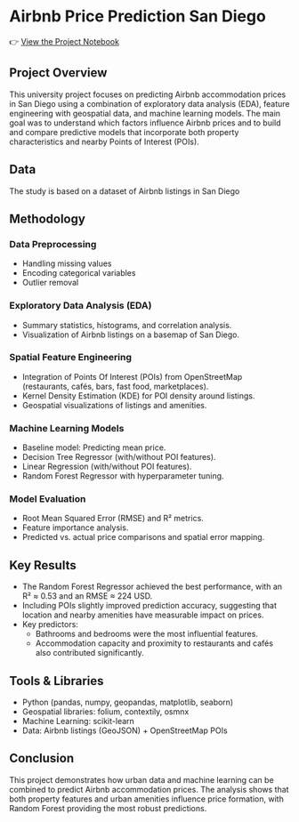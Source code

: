 # Airbnb Price Prediction San Diego

👉 [View the Project Notebook](Airbnb_GroupProject.ipynb)

## Project Overview

This university project focuses on predicting Airbnb accommodation prices in San Diego using a combination of exploratory data analysis (EDA), feature engineering with geospatial data, and machine learning models.
The main goal was to understand which factors influence Airbnb prices and to build and compare predictive models that incorporate both property characteristics and nearby Points of Interest (POIs).

 ## Data
 The study is based on a dataset of Airbnb listings in San Diego

 ## Methodology
 ### Data Preprocessing
- Handling missing values
- Encoding categorical variables
- Outlier removal

### Exploratory Data Analysis (EDA)
- Summary statistics, histograms, and correlation analysis.
- Visualization of Airbnb listings on a basemap of San Diego.

### Spatial Feature Engineering
- Integration of Points Of Interest (POIs) from OpenStreetMap (restaurants, cafés, bars, fast food, marketplaces).
- Kernel Density Estimation (KDE) for POI density around listings.
- Geospatial visualizations of listings and amenities.

### Machine Learning Models
- Baseline model: Predicting mean price.
- Decision Tree Regressor (with/without POI features).
- Linear Regression (with/without POI features).
- Random Forest Regressor with hyperparameter tuning.

### Model Evaluation
- Root Mean Squared Error (RMSE) and R² metrics.
- Feature importance analysis.
- Predicted vs. actual price comparisons and spatial error mapping.


## Key Results
- The Random Forest Regressor achieved the best performance, with an R² ≈ 0.53 and an RMSE ≈ 224 USD.
- Including POIs slightly improved prediction accuracy, suggesting that location and nearby amenities have measurable impact on prices.
- Key predictors:
  - Bathrooms and bedrooms were the most influential features.
  - Accommodation capacity and proximity to restaurants and cafés also contributed significantly.
 
## Tools & Libraries
- Python (pandas, numpy, geopandas, matplotlib, seaborn)
- Geospatial libraries: folium, contextily, osmnx
- Machine Learning: scikit-learn
- Data: Airbnb listings (GeoJSON) + OpenStreetMap POIs

## Conclusion
This project demonstrates how urban data and machine learning can be combined to predict Airbnb accommodation prices. 
The analysis shows that both property features and urban amenities influence price formation, with Random Forest providing the most robust predictions.
